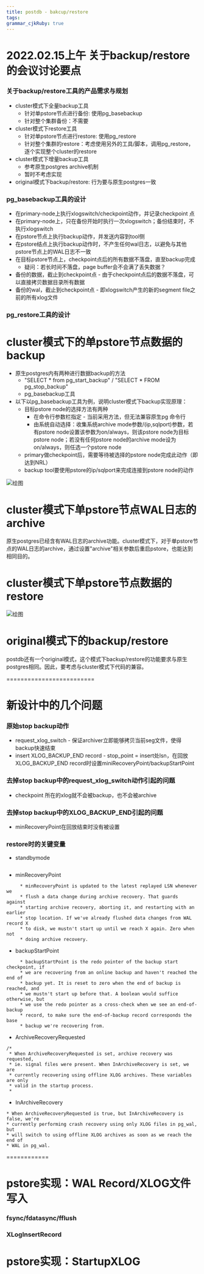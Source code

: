```yaml
---
title: postdb - bakcup/restore
tags: 
grammar_cjkRuby: true
---
```

# 2022.02.15上午 关于backup/restore的会议讨论要点
### 关于backup/restore工具的产品需求与规划
- cluster模式下全量backup工具
	- 针对单pstore节点进行备份: 使用pg_basebackup
	- 针对整个集群备份：不需要
- cluster模式下restore工具
	- 针对单pstore节点进行restore: 使用pg_restore
	- 针对整个集群的restore：考虑使用另外的工具/脚本，调用pg_restore，逐个实现整个cluster的restore
- cluster模式下增量backup工具
	- 参考原生postgres archive机制
	- 暂时不考虑实现
- original模式下backup/restore: 行为要与原生postgres一致

### pg_basebackup工具的设计
- 在primary-node上执行xlogswitch/checkpoint动作，并记录checkpoint 点
- 在primary-node上，只在备份开始时执行一次xlogswitch；备份结束时，不执行xlogswitch
- 在pstore节点上执行backup动作，并发送内容到tool侧
- 在pstore结点上执行backup动作时，不产生任何wal日志，以避免与其他pstore节点上的WAL日志不一致
- 在目标pstore节点上，checkpoint点后的所有数据不落盘，直至backup完成
	- 疑问：若长时间不落盘，page buffer会不会满了丢失数据？
- 备份的数据，截止到checkpoint点 - 由于checkpoint点后的数据不落盘，可以直接拷贝数据目录所有数据
- 备份的wal，截止到checkpoint点 - 即xlogswitch产生的新的segment file之前的所有xlog文件

### pg_restore工具的设计

# cluster模式下的单pstore节点数据的backup
- 原生postgres内有两种进行数据backup的方法
	- "SELECT * from pg_start_backup" / "SELECT * FROM pg_stop_backup"
	- pg_basebackup工具
- 以下以pg_basebackup工具为例，说明cluster模式下backup实现原理：
	- 目标pstore node的选择方法有两种
		- 在命令行参数栏指定 - 当前采用方法，但无法兼容原生pg 命令行
		- 由系统自动选择：收集系统archive mode参数/(ip,sqlport)参数，若有pstore node设置该参数为on/always，则该pstore node为目标pstore node；若没有任何pstore node的archive mode设为on/always，则任选一个pstore node
	- primary做checkpoint后，需要等待被选择的pstore node完成此动作（即达到NRL）
	- backup tool要使用pstore的ip/sqlport来完成连接到pstore node的动作



![绘图](./attachments/1640158663666.drawio.svg)


# cluster模式下单pstore节点WAL日志的archive
原生postgres已经含有WAL日志的archive功能。cluster模式下，对于单pstore节点的WAL日志的archive，通过设置"archive"相关参数后重启pstore，也能达到相同目的。

# cluster模式下单pstore节点数据的restore


![绘图](./attachments/1644887764326.drawio.svg)

# original模式下的backup/restore
postdb还有一个original模式，这个模式下backup/restore的功能要求与原生postgres相同。因此，要考虑与cluster模式下代码的兼容。

=========================

# 新设计中的几个问题
### 原始stop backup动作
- request_xlog_switch - 保证archiver立即能够拷贝当前seg文件，使得backup快速结束
- insert XLOG_BACKUP_END record - stop_point = insert处lsn，在回放XLOG_BACKUP_END record时设置miniRecoveryPoint/backupStartPoint

### 去掉stop backup中的request_xlog_switch动作引起的问题
- checkpoint 所在的xlog就不会被backup，也不会被archive

### 去掉stop backup中的XLOG_BACKUP_END引起的问题
- minRecoveryPoint在回放结束时没有被设置

### restore时的关键变量
- standbymode
```

```
- minRecoveryPoint
```
	 * minRecoveryPoint is updated to the latest replayed LSN whenever we
	 * flush a data change during archive recovery. That guards against
	 * starting archive recovery, aborting it, and restarting with an earlier
	 * stop location. If we've already flushed data changes from WAL record X
	 * to disk, we mustn't start up until we reach X again. Zero when not
	 * doing archive recovery.
```
- backupStartPoint
```
  	 * backupStartPoint is the redo pointer of the backup start checkpoint, if
	 * we are recovering from an online backup and haven't reached the end of
	 * backup yet. It is reset to zero when the end of backup is reached, and
	 * we mustn't start up before that. A boolean would suffice otherwise, but
	 * we use the redo pointer as a cross-check when we see an end-of-backup
	 * record, to make sure the end-of-backup record corresponds the base
	 * backup we're recovering from.
```
 
- ArchiveRecoveryRequested
```
/*
 * When ArchiveRecoveryRequested is set, archive recovery was requested,
 * ie. signal files were present. When InArchiveRecovery is set, we are
 * currently recovering using offline XLOG archives. These variables are only
 * valid in the startup process.
 *
 ``````
 
- InArchiveRecovery
 
 ```
 * When ArchiveRecoveryRequested is true, but InArchiveRecovery is false, we're
 * currently performing crash recovery using only XLOG files in pg_wal, but
 * will switch to using offline XLOG archives as soon as we reach the end of
 * WAL in pg_wal.
```

============
# pstore实现：WAL Record/XLOG文件写入
### fsync/fdatasync/fflush
### XLogInsertRecord
# pstore实现：StartupXLOG

